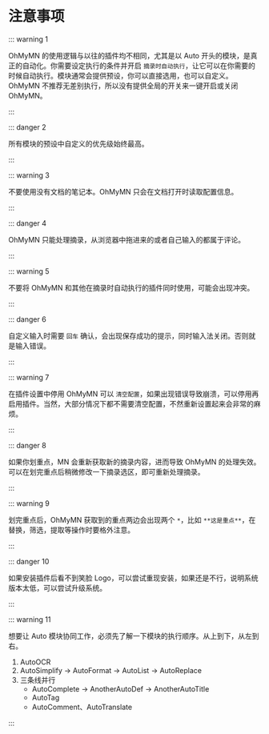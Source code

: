 # 注意事项

::: warning 1

OhMyMN 的使用逻辑与以往的插件均不相同，尤其是以 Auto 开头的模块，是真正的自动化。你需要设定执行的条件并开启 `摘录时自动执行`，让它可以在你需要的时候自动执行。模块通常会提供预设，你可以直接选用，也可以自定义。OhMyMN 不推荐无差别执行，所以没有提供全局的开关来一键开启或关闭 OhMyMN。

:::

::: danger 2

所有模块的预设中自定义的优先级始终最高。

:::

::: warning 3

不要使用没有文档的笔记本。OhMyMN 只会在文档打开时读取配置信息。

:::

::: danger 4

OhMyMN 只能处理摘录，从浏览器中拖进来的或者自己输入的都属于评论。

:::

::: warning 5

不要将 OhMyMN 和其他在摘录时自动执行的插件同时使用，可能会出现冲突。

:::

::: danger 6

自定义输入时需要 `回车` 确认，会出现保存成功的提示，同时输入法关闭。否则就是输入错误。

:::

::: warning 7

在插件设置中停用 OhMyMN 可以 `清空配置`，如果出现错误导致崩溃，可以停用再启用插件。当然，大部分情况下都不需要清空配置，不然重新设置起来会非常的麻烦。

:::

::: danger 8

如果你划重点，MN 会重新获取新的摘录内容，进而导致 OhMyMN 的处理失效。可以在划完重点后稍微修改一下摘录选区，即可重新处理摘录。

:::

::: warning 9

划完重点后，OhMyMN 获取到的重点两边会出现两个 `*`，比如 `**这是重点**`，在替换，筛选，提取等操作时要格外注意。

:::

::: danger 10

如果安装插件后看不到笑脸 Logo，可以尝试重现安装，如果还是不行，说明系统版本太低，可以尝试升级系统。

:::

::: warning 11

想要让 Auto 模块协同工作，必须先了解一下模块的执行顺序。从上到下，从左到右。

1.  AutoOCR
2.  AutoSimplify -> AutoFormat → AutoList → AutoReplace
3.  三条线并行
    - AutoComplete → AnotherAutoDef → AnotherAutoTitle
    - AutoTag
    - AutoComment、AutoTranslate

:::
